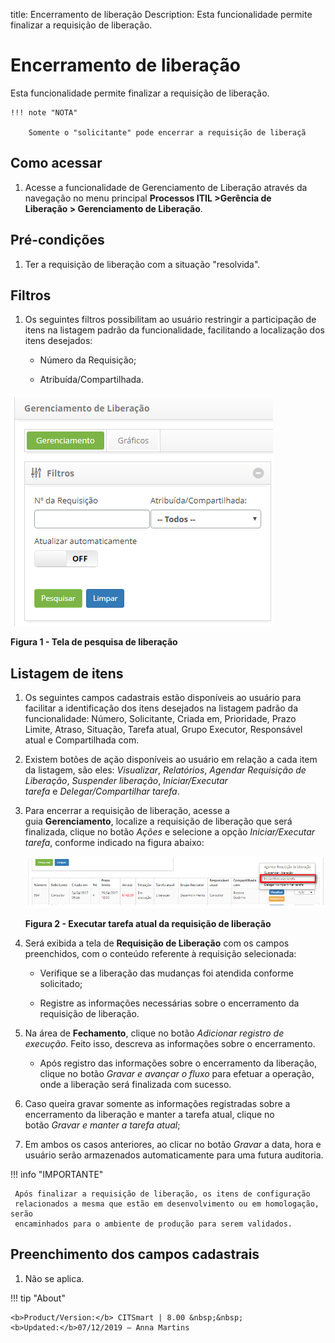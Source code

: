 title: Encerramento de liberação
Description: Esta funcionalidade permite finalizar a requisição de liberação.
# Encerramento de liberação

Esta funcionalidade permite finalizar a requisição de liberação.

    !!! note "NOTA"

        Somente o "solicitante" pode encerrar a requisição de liberaçã

Como acessar
------------

1.  Acesse a funcionalidade de Gerenciamento de Liberação através da
    navegação no menu principal **Processos ITIL \>Gerência de
    Liberação \> Gerenciamento de Liberação**.

Pré-condições
-------------

1.  Ter a requisição de liberação com a situação "resolvida".

Filtros
-------

1.  Os seguintes filtros possibilitam ao usuário restringir a participação de
    itens na listagem padrão da funcionalidade, facilitando a localização dos
    itens desejados:

    -  Número da Requisição;

    -  Atribuída/Compartilhada.

![Criar](images/closure-1.png)

**Figura 1 - Tela de pesquisa de liberação**

Listagem de itens
-----------------

1.  Os seguintes campos cadastrais estão disponíveis ao usuário para facilitar a
    identificação dos itens desejados na listagem padrão da
    funcionalidade: Número, Solicitante, Criada
    em, Prioridade, Prazo Limite, Atraso, Situação, Tarefa
    atual, Grupo Executor, Responsável atual e Compartilhada com.

2.  Existem botões de ação disponíveis ao usuário em relação a cada item da
    listagem, são eles: *Visualizar*, *Relatórios*, *Agendar Requisição de*
    *Liberação*, *Suspender liberação*, *Iniciar/Executar*
    *tarefa* e *Delegar/Compartilhar tarefa*.

3.  Para encerrar a requisição de liberação, acesse a
    guia **Gerenciamento**, localize a requisição de liberação que será
    finalizada, clique no botão *Ações* e selecione a opção *Iniciar/Executar*
    *tarefa*, conforme indicado na figura abaixo:

    ![Criar](images/closure-2.png)

    **Figura 2 - Executar tarefa atual da requisição de liberação**

1.  Será exibida a tela de **Requisição de Liberação** com os campos
    preenchidos, com o conteúdo referente à requisição selecionada:

    -  Verifique se a liberação das mudanças foi atendida conforme solicitado;

    -  Registre as informações necessárias sobre o encerramento da requisição de
    liberação.

1.  Na área de **Fechamento**, clique no botão *Adicionar registro de execução*.
    Feito isso, descreva as informações sobre o encerramento.

    -  Após registro das informações sobre o encerramento da liberação, clique no
    botão *Gravar e avançar o fluxo* para efetuar a operação, onde a liberação
    será finalizada com sucesso.

1.  Caso queira gravar somente as informações registradas sobre a encerramento
    da liberação e manter a tarefa atual, clique no botão *Gravar e manter a
    tarefa atual*;

2.  Em ambos os casos anteriores, ao clicar no botão *Gravar* a data, hora e
    usuário serão armazenados automaticamente para uma futura auditoria.

!!! info "IMPORTANTE"

     Após finalizar a requisição de liberação, os itens de configuração
     relacionados a mesma que estão em desenvolvimento ou em homologação, serão
     encaminhados para o ambiente de produção para serem validados.

Preenchimento dos campos cadastrais
-----------------------------------

1.  Não se aplica.


!!! tip "About"

    <b>Product/Version:</b> CITSmart | 8.00 &nbsp;&nbsp;
    <b>Updated:</b>07/12/2019 – Anna Martins
